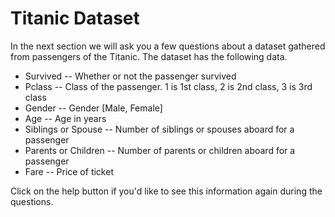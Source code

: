 # Titanic Dataset

In the next section we will ask you a few questions about a dataset gathered from passengers of the Titanic. The dataset has the following data. 

- Survived -- Whether or not the passenger survived                                  
- Pclass   -- Class of the passenger. 1 is 1st class, 2 is 2nd class, 3 is 3rd class 
- Gender   -- Gender [Male, Female]                                                                 
- Age      -- Age in years                                                           
- Siblings or Spouse -- Number of siblings or spouses aboard for a passenger                                
- Parents or Children -- Number of parents or children aboard for a passenger                              
- Fare     -- Price of ticket                                                        

Click on the help button if you'd like to see this information again during the questions.

